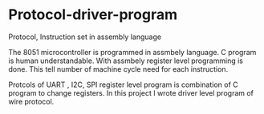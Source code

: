 # Protocol-driver-program
Protocol, Instruction set in assembly language

The 8051 microcontroller is programmed in assmbely language.
C program is human understandable. With assmbely register 
level programming is done. This tell number of machine cycle
need for each instruction.

Protcols of UART , I2C, SPI register level program is combination
of C program to change registers. In this project I wrote
driver level program of wire protocol.
